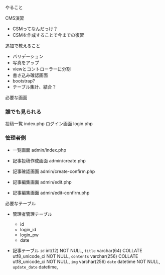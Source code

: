 やること

CMS演習

- CSMってなんだっけ？
- CSMを作成することで今までの復習

追加で教えること

- バリデーション
- 写真をアップ
- viewとコントローラーに分割
- 書き込み確認画面
- bootstrap?
- テーブル集計、結合？

必要な画面

### 誰でも見られる

投稿一覧 index.php
ログイン画面 login.php

### 管理者側

- 一覧画面 admin/index.php
- 記事投稿作成画面 admin/create.php
- 記事確認画面 admin/create-confirm.php

- 記事編集画面 admin/edit.php
- 記事編集画面 admin/edit-confirm.php

必要なテーブル

- 管理者管理テーブル
  - id
  - login_id
  - login_pw
  - date

- 記事テーブル
    `id` int(12) NOT NULL,
    `title` varchar(64) COLLATE utf8_unicode_ci NOT NULL,
    `contents` varchar(256) COLLATE utf8_unicode_ci NOT NULL,
    `img` varchar(256)
    `date` datetime NOT NULL,
    `update_date` datetime,
